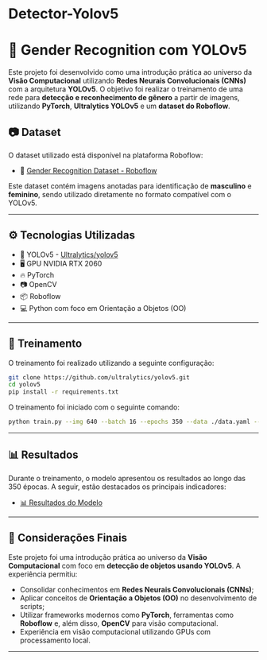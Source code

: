 # Detector-Yolov5

# 🧠 Gender Recognition com YOLOv5

Este projeto foi desenvolvido como uma introdução prática ao universo da **Visão Computacional** utilizando **Redes Neurais Convolucionais (CNNs)** com a arquitetura **YOLOv5**. O objetivo foi realizar o treinamento de uma rede para **detecção e reconhecimento de gênero** a partir de imagens, utilizando **PyTorch**, **Ultralytics YOLOv5** e um **dataset do Roboflow**.

## 📷 Dataset

O dataset utilizado está disponível na plataforma Roboflow:

- 🔗 [Gender Recognition Dataset - Roboflow](https://universe.roboflow.com/rehabcv/gender-recognition-ukake/dataset/4)

Este dataset contém imagens anotadas para identificação de **masculino** e **feminino**, sendo utilizado diretamente no formato compatível com o YOLOv5.

---

## ⚙️ Tecnologias Utilizadas

- 🧠 YOLOv5 - [Ultralytics/yolov5](https://github.com/ultralytics/yolov5)
- 🖥️ GPU NVIDIA RTX 2060
- 🔥 PyTorch
- 📷 OpenCV
- 📦 Roboflow
- 💻 Python com foco em Orientação a Objetos (OO)

---

## 🚀 Treinamento

O treinamento foi realizado utilizando a seguinte configuração:

```bash
git clone https://github.com/ultralytics/yolov5.git
cd yolov5
pip install -r requirements.txt
```

O treinamento foi iniciado com o seguinte comando:
```bash 
python train.py --img 640 --batch 16 --epochs 350 --data ./data.yaml --cfg yolov5m.yaml --weights yolov5s.pt --name gender_yolo_model
```
---

## 📊 Resultados

Durante o treinamento, o modelo apresentou os resultados ao longo das 350 épocas. A seguir, estão destacados os principais indicadores:

- [📊 Resultados do Modelo](./resultados_metricas.md)


---

## 🧠 Considerações Finais

Este projeto foi uma introdução prática ao universo da **Visão Computacional** com foco em **detecção de objetos usando YOLOv5**. A experiência permitiu:

- Consolidar conhecimentos em **Redes Neurais Convolucionais (CNNs)**;
- Aplicar conceitos de **Orientação a Objetos (OO)** no desenvolvimento de scripts;
- Utilizar frameworks modernos como **PyTorch**, ferramentas como **Roboflow** e, além disso, **OpenCV** para visão computacional.
- Experiência em visão computacional utilizando GPUs com processamento local.

---

